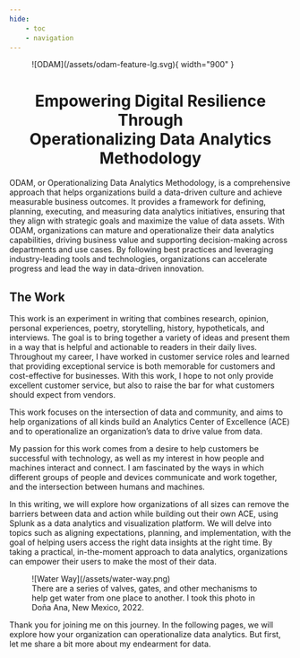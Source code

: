 ```yaml
---
hide:
    - toc
    - navigation
---
```


<figure markdown>
  ![ODAM](/assets/odam-feature-lg.svg){ width="900" }
</figure>

<h1 style="text-align:center">Empowering Digital Resilience Through<br>Operationalizing Data Analytics Methodology</h1>

ODAM, or Operationalizing Data Analytics Methodology, is a comprehensive approach that helps organizations build a data-driven culture and achieve measurable business outcomes. It provides a framework for defining, planning, executing, and measuring data analytics initiatives, ensuring that they align with strategic goals and maximize the value of data assets. With ODAM, organizations can mature and operationalize their data analytics capabilities, driving business value and supporting decision-making across departments and use cases. By following best practices and leveraging industry-leading tools and technologies, organizations can accelerate progress and lead the way in data-driven innovation.

## The Work

This work is an experiment in writing that combines research, opinion, personal experiences, poetry, storytelling, history, hypotheticals, and interviews. The goal is to bring together a variety of ideas and present them in a way that is helpful and actionable to readers in their daily lives. Throughout my career, I have worked in customer service roles and learned that providing exceptional service is both memorable for customers and cost-effective for businesses. With this work, I hope to not only provide excellent customer service, but also to raise the bar for what customers should expect from vendors.

This work focuses on the intersection of data and community, and aims to help organizations of all kinds build an Analytics Center of Excellence (ACE) and to operationalize an organization’s data to drive value from data.

My passion for this work comes from a desire to help customers be successful with technology, as well as my interest in how people and machines interact and connect. I am fascinated by the ways in which different groups of people and devices communicate and work together, and the intersection between humans and machines.

In this writing, we will explore how organizations of all sizes can remove the barriers between data and action while building out their own ACE, using Splunk as a data analytics and visualization platform. We will delve into topics such as aligning expectations, planning, and implementation, with the goal of helping users access the right data insights at the right time. By taking a practical, in-the-moment approach to data analytics, organizations can empower their users to make the most of their data.

<figure markdown>
  ![Water Way](/assets/water-way.png)
  <figcaption>There are a series of valves, gates, and other mechanisms to help get water from one place to another. I took this photo in Doña Ana, New Mexico, 2022.</figcaption>
</figure>

Thank you for joining me on this journey. In the following pages, we will explore how your organization can operationalize data analytics. But first, let me share a bit more about my endearment for data.
